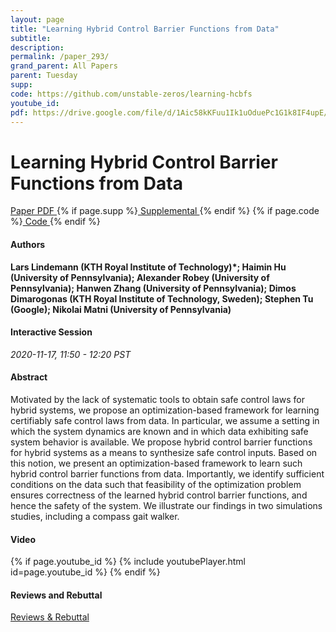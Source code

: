 ```yaml
---
layout: page
title: "Learning Hybrid Control Barrier Functions from Data"
subtitle: 
description:
permalink: /paper_293/
grand_parent: All Papers
parent: Tuesday
supp: 
code: https://github.com/unstable-zeros/learning-hcbfs
youtube_id: 
pdf: https://drive.google.com/file/d/1Aic58kKFuu1Ik1uOduePc1G1k8IF4upE/view
---
```


# Learning Hybrid Control Barrier Functions from Data

<a href="https://drive.google.com/file/d/1Aic58kKFuu1Ik1uOduePc1G1k8IF4upE/view" target="_blank" rel="noopener noreferrer" class="btn btn-blue"><i class="fa fa-file-text-o" aria-hidden="true"></i> Paper PDF </a> {% if page.supp %}<a href="" target="_blank" rel="noopener noreferrer" class="btn btn-green"><i class="fa fa-file-text-o" aria-hidden="true"></i> Supplemental </a>{% endif %} {% if page.code %}<a href="https://github.com/unstable-zeros/learning-hcbfs" target="_blank" rel="noopener noreferrer" class="btn"><i class="fa fa-github" aria-hidden="true"></i> Code </a>{% endif %} 

#### Authors
**Lars Lindemann (KTH Royal Institute of Technology)*; Haimin Hu (University of Pennsylvania); Alexander Robey (University of Pennsylvania); Hanwen Zhang (University of Pennsylvania); Dimos Dimarogonas (KTH Royal Institute of Technology, Sweden); Stephen Tu (Google); Nikolai Matni (University of Pennsylvania)**

#### Interactive Session
*2020-11-17, 11:50 - 12:20 PST* 

#### Abstract
Motivated by the lack of systematic tools to obtain safe control laws for hybrid systems, we propose an optimization-based framework for learning certifiably safe control laws from data. In particular, we assume a setting in which the system dynamics are known and in which data exhibiting safe system behavior is available. We propose hybrid control barrier functions for hybrid systems as a means to synthesize safe control inputs. Based on this notion, we present an optimization-based framework to learn such hybrid control barrier functions from data. Importantly, we identify sufficient conditions on the data such that feasibility of the optimization problem ensures correctness of the learned hybrid control barrier functions, and hence the safety of the system. We illustrate our findings in two simulations studies, including a compass gait walker.


#### Video
{% if page.youtube_id %}
{% include youtubePlayer.html id=page.youtube_id %}
{% endif %}

#### Reviews and Rebuttal
<a href="https://drive.google.com/file/d/1pUeRw8r2mTtOsIrtU01hutNk3Z4Zj1gJ/view" target="_blank" rel="noopener noreferrer" class="btn btn-purple"><i class="fa fa-pencil-square-o" aria-hidden="true"></i> Reviews & Rebuttal </a>

